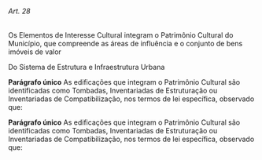 
###### Art. 28
Os Elementos de Interesse Cultural integram o Patrimônio Cultural do Município, que compreende as áreas de influência e o conjunto de bens imóveis de valor

Do Sistema de Estrutura e Infraestrutura Urbana

**Parágrafo único** As edificações que integram o Patrimônio Cultural são identificadas como Tombadas, Inventariadas de Estruturação ou Inventariadas de Compatibilização, nos termos de lei específica, observado que:

**Parágrafo único** As edificações que integram o Patrimônio Cultural são identificadas como Tombadas, Inventariadas de Estruturação ou Inventariadas de Compatibilização, nos termos de lei específica, observado que:

